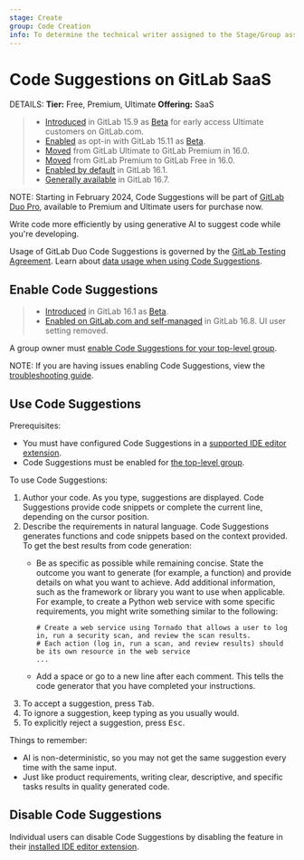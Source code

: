 ```yaml
---
stage: Create
group: Code Creation
info: To determine the technical writer assigned to the Stage/Group associated with this page, see https://handbook.gitlab.com/handbook/product/ux/technical-writing/#assignments
---
```


# Code Suggestions on GitLab SaaS

DETAILS:
**Tier:** Free, Premium, Ultimate
**Offering:** SaaS

> - [Introduced](https://about.gitlab.com/releases/2023/02/22/gitlab-15-9-released/#code-suggestions-available-in-closed-beta) in GitLab 15.9 as [Beta](../../../../policy/experiment-beta-support.md#beta) for early access Ultimate customers on GitLab.com.
> - [Enabled](https://gitlab.com/gitlab-org/gitlab/-/issues/408104) as opt-in with GitLab 15.11 as [Beta](../../../../policy/experiment-beta-support.md#beta).
> - [Moved](https://gitlab.com/gitlab-org/gitlab/-/issues/408158) from GitLab Ultimate to GitLab Premium in 16.0.
> - [Moved](https://gitlab.com/gitlab-org/gitlab/-/issues/410801) from GitLab Premium to GitLab Free in 16.0.
> - [Enabled by default](https://gitlab.com/gitlab-org/gitlab/-/merge_requests/121079) in GitLab 16.1.
> - [Generally available](https://gitlab.com/gitlab-org/gitlab/-/issues/435271) in GitLab 16.7.

NOTE:
Starting in February 2024, Code Suggestions will be part of
[GitLab Duo Pro](https://about.gitlab.com/gitlab-duo/),
available to Premium and Ultimate users for purchase now.

Write code more efficiently by using generative AI to suggest code while you're developing.

Usage of GitLab Duo Code Suggestions is governed by the [GitLab Testing Agreement](https://about.gitlab.com/handbook/legal/testing-agreement/).
Learn about [data usage when using Code Suggestions](index.md#code-suggestions-data-usage).

## Enable Code Suggestions

> - [Introduced](https://gitlab.com/gitlab-org/gitlab/-/merge_requests/121079) in GitLab 16.1 as [Beta](../../../../policy/experiment-beta-support.md#beta).
> - [Enabled on GitLab.com and self-managed](https://gitlab.com/gitlab-org/gitlab/-/merge_requests/139916) in GitLab 16.8. UI user setting removed.

A group owner must
[enable Code Suggestions for your top-level group](../../../group/manage.md#enable-code-suggestions-for-a-group).

NOTE:
If you are having issues enabling Code Suggestions, view the
[troubleshooting guide](troubleshooting.md#code-suggestions-are-not-displayed).

## Use Code Suggestions

Prerequisites:

- You must have configured Code Suggestions in a
  [supported IDE editor extension](index.md#supported-editor-extensions).
- Code Suggestions must be enabled for [the top-level group](../../../group/manage.md#enable-code-suggestions-for-a-group).

To use Code Suggestions:

1. Author your code. As you type, suggestions are displayed.
   Code Suggestions provide code snippets or complete the current line, depending on the cursor position.
1. Describe the requirements in natural language. Code Suggestions generates functions and code snippets based on the context provided. To get the best results from code generation:
   - Be as specific as possible while remaining concise. State the outcome you want to generate (for example, a function) and provide details on what you want to achieve. Add additional information, such as the framework or library you want to use when applicable.
     For example, to create a Python web service with some specific requirements, you might write something similar to the following:

     ```plaintext
     # Create a web service using Tornado that allows a user to log in, run a security scan, and review the scan results.
     # Each action (log in, run a scan, and review results) should be its own resource in the web service
     ...
     ```

   - Add a space or go to a new line after each comment. This tells the code generator that you have completed your instructions.
1. To accept a suggestion, press <kbd>Tab</kbd>.
1. To ignore a suggestion, keep typing as you usually would.
1. To explicitly reject a suggestion, press <kbd>Esc</kbd>.

Things to remember:

- AI is non-deterministic, so you may not get the same suggestion every time with the same input.
- Just like product requirements, writing clear, descriptive, and specific tasks results in quality generated code.

## Disable Code Suggestions

Individual users can disable Code Suggestions by disabling the feature in their
[installed IDE editor extension](index.md#supported-editor-extensions).
